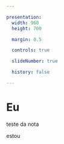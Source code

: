 ```yaml
---

presentation:
  width: 960
  height: 700

  margin: 0.5

  controls: true

  slideNumber: true

  history: false

---
```


<!-- slide  -->
# Eu
<!-- slide  -->
teste da nota
<!-- slide vertical=true -->
estou

